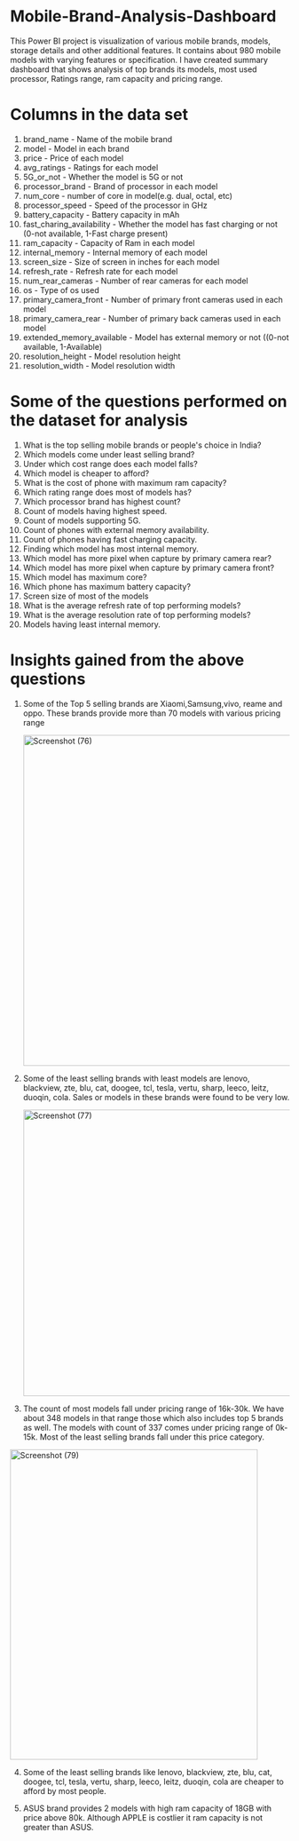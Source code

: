 # Mobile-Brand-Analysis-Dashboard
This Power BI project is visualization of various mobile brands, models, storage details and other additional features.  It contains about 980 mobile models with varying features or specification. I have created summary dashboard that shows analysis of top brands its models, most used processor, Ratings range, ram capacity and pricing range. 

# Columns in the data set
1. brand_name - Name of the mobile brand
2. model - Model in each brand
3. price - Price of each model
4. avg_ratings - Ratings for each model
5. 5G_or_not - Whether the model is 5G or not
6. processor_brand - Brand of processor in each model
7. num_core - number of core in model(e.g. dual, octal, etc)
8. processor_speed - Speed of the processor in GHz
9. battery_capacity - Battery capacity in mAh
10. fast_charing_availability - Whether the model has fast charging or not (0-not available, 1-Fast charge present)
11. ram_capacity - Capacity of Ram in each model
12. internal_memory - Internal memory of each model
13. screen_size - Size of screen in inches for each model
14. refresh_rate -  Refresh rate for each model
15. num_rear_cameras - Number of rear cameras for each model
16. os - Type of os used
17. primary_camera_front - Number of primary front cameras used in each model
18. primary_camera_rear - Number of primary back cameras used in each model
19. extended_memory_available - Model has external memory or not ((0-not available, 1-Available)
20. resolution_height - Model resolution height
21. resolution_width - Model resolution width

# Some of the questions performed on the dataset for analysis
1. What is the top selling mobile brands or people's choice in India?
2. Which models come under least selling brand?
3. Under which cost range does each model falls?
4. Which model is cheaper to afford?
5. What is the cost of phone with maximum ram capacity?
6. Which rating range does most of models has?
7. Which processor brand has highest count?
8. Count of models having highest speed.
9. Count of models supporting 5G.
10. Count of phones with external memory availability.
11. Count of phones having fast charging capacity.
12. Finding which model has most internal memory.
13. Which model has more pixel when capture by primary camera rear?
14. Which model has more pixel when capture by primary camera front?
15. Which model has maximum core?
16. Which phone has maximum battery capacity?
17. Screen size of most of the models
18. What is the average refresh rate of top performing models?
19. What is the average resolution rate of top performing models?
20. Models having least internal memory.

# Insights gained from the above questions
1. Some of the Top 5 selling brands are Xiaomi,Samsung,vivo, reame and oppo. These brands provide more than 70 models with various pricing range 
                  
   <img width="1179" height="596" alt="Screenshot (76)" src="https://github.com/user-attachments/assets/1ac1a285-be51-4094-8c7b-751571110079" />


2. Some of the least selling brands with least models are lenovo, blackview, zte, blu, cat, doogee, tcl, tesla, vertu, sharp, leeco, leitz, duoqin, cola. Sales or models in these brands were found to be very low.

   <img width="1006" height="516" alt="Screenshot (77)" src="https://github.com/user-attachments/assets/7951ea27-63fb-4ed8-8ed8-434d8c35d8a1" />

3. The count of most models fall under pricing range of 16k-30k. We have about 348 models in that range those which also includes top 5 brands as well. The models with count of 337 comes under pricing range of 0k-15k. Most of the least selling brands fall under this price category.

  <img width="446" height="559" alt="Screenshot (79)" src="https://github.com/user-attachments/assets/bc8be889-d259-4f1c-bb7e-ac07e05f966b" />

4. Some of the least selling brands like lenovo, blackview, zte, blu, cat, doogee, tcl, tesla, vertu, sharp, leeco, leitz, duoqin, cola are cheaper to afford by most people.

5. ASUS brand provides 2 models with high ram capacity of 18GB with price above 80k. Although APPLE is costlier it ram capacity is not greater than ASUS.



